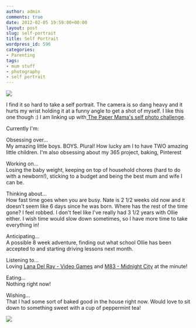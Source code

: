 ```yaml
---
author: admin
comments: true
date: 2012-02-05 19:59:00+00:00
layout: post
slug: self-portrait
title: Self Portrait
wordpress_id: 596
categories:
- Parenting
tags:
- mum stuff
- photography
- self portrait
---
```


[![](http://farm8.staticflickr.com/7033/6824864469_995d6b7c86_b.jpg)](http://farm8.staticflickr.com/7033/6824864469_995d6b7c86_b.jpg)

  


I find it so hard to take a self portrait.  The camera is so dang heavy and it hurts my wrist holding it at a funny angle to get a shot of myself.  I like this one though :)  I am linking up with[ The Paper Mama's self photo challenge](http://thepapermama.com/2012/01/the-bad-side-and-a-self-photo-challenge.html).

  


Currently I'm:  
  
Obsessing over…  
My amazing little boys.  BOYS. Plural!  How lucky am I to have TWO amazing little children.  I'm also obsessing about my 365 project, baking, Pinterest  
  
Working on…  
Losing the baby weight, keeping on top of household chores (hard to do with a newborn!), sticking to a budget and being the best mum and wife I can be.  
  
Thinking about…  
How fast time goes when you are busy.  Nate is 2 1/2 weeks old now and it doesn't seem like 6 days since he was born.  Where has the rest of the time gone?  I feel robbed.  I don't feel like I've really had 3 1/2 years with Ollie either.  I wish time would slow down sometimes, so I have more time to take everything in!  
  
Anticipating…  
A possible 8 week adventure, finding out what school Ollie has been accepted to and starting driving lessons next month.  
  
Listening to…  
Loving [Lana Del Ray - Video Games](http://www.youtube.com/watch?v=cE6wxDqdOV0) and [M83 - Midnight City](http://www.youtube.com/watch?v=dX3k_QDnzHE) at the minute!  
  
Eating…  
Nothing right now!  
  
Wishing…  
That I had some sort of baked good in the house right now.  Would love to sit down to something sweet with a cup of peppermint tea!

![](https://blogger.googleusercontent.com/tracker/251139911615938991-2205938745999587786?l=www.outmumbered.com)
